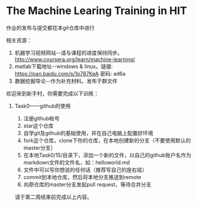 # The Machine Learing Training in HIT

作业的发布与提交都在本git仓库中进行

相关资源：

1. 机器学习视频网站--请与课程的进度保持同步。http://www.coursera.org/learn/machine-learning/
2. matlab下载地址--windows & linux。链接: https://pan.baidu.com/s/1o787KeA 密码: ad6a
3. 数据挖掘导论--作为补充材料。发布于群文件


欢迎来到新手村，你需要完成以下训练：

1. Task0——github的使用
	1. 注册github帐号
	2. star这个仓库
	3. 自学git及github的基础使用，并在自己电脑上配置好环境
	4. fork这个仓库，clone下你的仓库，在本地创建新的分支（不要使用默认的master分支）
	5. 在本地Task0/15/目录下，添加一个新的文件，以自己的github账户名作为markdown文件的文件名，如：helloworld.md
	6. 文件中可以写你想说的任何话（推荐写自己的座右铭）
	7. commit到本地仓库，然后将本地分支推送到remote
	8. 向原仓库的master分支发起pull request，等待合并分支

	请于第二周结束前完成以上内容。

